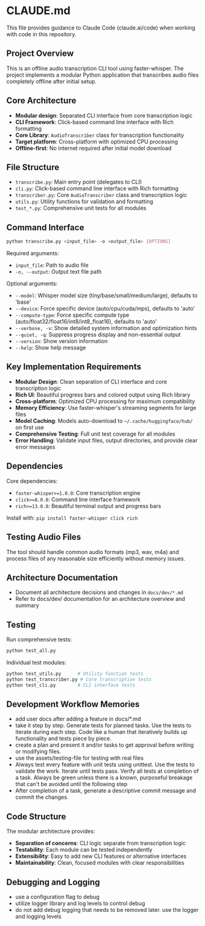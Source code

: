 # CLAUDE.md

This file provides guidance to Claude Code (claude.ai/code) when working with code in this repository.

## Project Overview

This is an offline audio transcription CLI tool using faster-whisper. The project implements a modular Python application that transcribes audio files completely offline after initial setup.

## Core Architecture

- **Modular design**: Separated CLI interface from core transcription logic
- **CLI Framework**: Click-based command line interface with Rich formatting
- **Core Library**: `AudioTranscriber` class for transcription functionality
- **Target platform**: Cross-platform with optimized CPU processing
- **Offline-first**: No internet required after initial model download

## File Structure

- `transcribe.py`: Main entry point (delegates to CLI)
- `cli.py`: Click-based command line interface with Rich formatting
- `transcriber.py`: Core `AudioTranscriber` class and transcription logic
- `utils.py`: Utility functions for validation and formatting
- `test_*.py`: Comprehensive unit tests for all modules

## Command Interface

```bash
python transcribe.py <input_file> -o <output_file> [OPTIONS]
```

Required arguments:

- `input_file`: Path to audio file
- `-o, --output`: Output text file path

Optional arguments:

- `--model`: Whisper model size (tiny/base/small/medium/large), defaults to 'base'
- `--device`: Force specific device (auto/cpu/cuda/mps), defaults to 'auto'
- `--compute-type`: Force specific compute type (auto/float32/float16/int8/int8_float16), defaults to 'auto'
- `--verbose, -v`: Show detailed system information and optimization hints
- `--quiet, -q`: Suppress progress display and non-essential output
- `--version`: Show version information
- `--help`: Show help message

## Key Implementation Requirements

- **Modular Design**: Clean separation of CLI interface and core transcription logic
- **Rich UI**: Beautiful progress bars and colored output using Rich library
- **Cross-platform**: Optimized CPU processing for maximum compatibility
- **Memory Efficiency**: Use faster-whisper's streaming segments for large files
- **Model Caching**: Models auto-download to `~/.cache/huggingface/hub/` on first use
- **Comprehensive Testing**: Full unit test coverage for all modules
- **Error Handling**: Validate input files, output directories, and provide clear error messages

## Dependencies

Core dependencies:

- `faster-whisper>=1.0.0`: Core transcription engine
- `click>=8.0.0`: Command line interface framework
- `rich>=13.0.0`: Beautiful terminal output and progress bars

Install with: `pip install faster-whisper click rich`

## Testing Audio Files

The tool should handle common audio formats (mp3, wav, m4a) and process files of any reasonable size efficiently without memory issues.

## Architecture Documentation

- Document all architecture decisions and changes in `docs/dev/*.md`
- Refer to docs/dev/ documentation for an architecture overview and summary

## Testing

Run comprehensive tests:

```bash
python test_all.py
```

Individual test modules:

```bash
python test_utils.py      # Utility function tests
python test_transcriber.py # Core transcription tests
python test_cli.py        # CLI interface tests
```

## Development Workflow Memories

- add user docs after adding a feature in docs/\*.md
- take it step by step. Generate tests for planned tasks. Use the tests to iterate during each step. Code like a human that iteratively builds up functionality and tests piece by piece.
- create a plan and present it and/or tasks to get approval before writing or modifying files.
- use the assets/testing-file for testing with real files
- Always test every feature with unit tests using unittest. Use the tests to validate the work. Iterate until tests pass. Verify all tests at completion of a task. Always be green unless there is a known, purposeful breakage that can't be avoided until the following step
- After completion of a task, generate a descriptive commit message and commit the changes.

## Code Structure

The modular architecture provides:

- **Separation of concerns**: CLI logic separate from transcription logic
- **Testability**: Each module can be tested independently
- **Extensibility**: Easy to add new CLI features or alternative interfaces
- **Maintainability**: Clean, focused modules with clear responsibilities

## Debugging and Logging

- use a configuration flag to debug
- utilize logger library and log levels to control debug
- do not add debug logging that needs to be removed later. use the logger and logging levels

